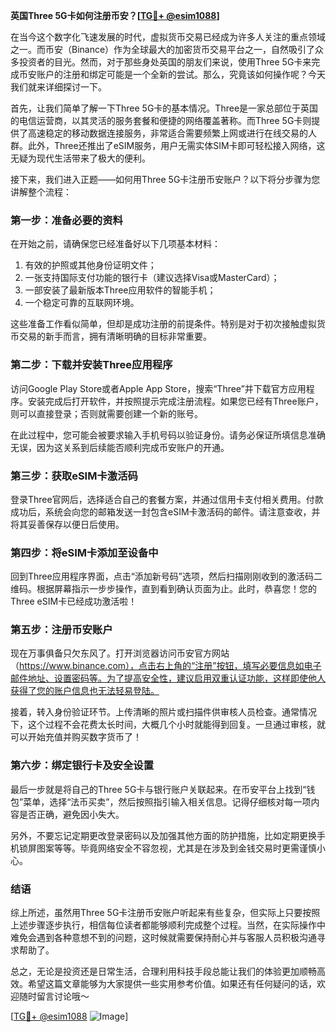 **英国Three 5G卡如何注册币安？[[TG💪+ @esim1088](https://t.me/s/esim1088)]**

在当今这个数字化飞速发展的时代，虚拟货币交易已经成为许多人关注的重点领域之一。而币安（Binance）作为全球最大的加密货币交易平台之一，自然吸引了众多投资者的目光。然而，对于那些身处英国的朋友们来说，使用Three 5G卡来完成币安账户的注册和绑定可能是一个全新的尝试。那么，究竟该如何操作呢？今天我们就来详细探讨一下。

首先，让我们简单了解一下Three 5G卡的基本情况。Three是一家总部位于英国的电信运营商，以其灵活的服务套餐和便捷的网络覆盖著称。而Three 5G卡则提供了高速稳定的移动数据连接服务，非常适合需要频繁上网或进行在线交易的人群。此外，Three还推出了eSIM服务，用户无需实体SIM卡即可轻松接入网络，这无疑为现代生活带来了极大的便利。

接下来，我们进入正题——如何用Three 5G卡注册币安账户？以下将分步骤为您讲解整个流程：

### **第一步：准备必要的资料**
在开始之前，请确保您已经准备好以下几项基本材料：
1. 有效的护照或其他身份证明文件；
2. 一张支持国际支付功能的银行卡（建议选择Visa或MasterCard）；
3. 一部安装了最新版本Three应用软件的智能手机；
4. 一个稳定可靠的互联网环境。

这些准备工作看似简单，但却是成功注册的前提条件。特别是对于初次接触虚拟货币交易的新手而言，拥有清晰明确的目标非常重要。

### **第二步：下载并安装Three应用程序**
访问Google Play Store或者Apple App Store，搜索“Three”并下载官方应用程序。安装完成后打开软件，并按照提示完成注册流程。如果您已经有Three账户，则可以直接登录；否则就需要创建一个新的账号。

在此过程中，您可能会被要求输入手机号码以验证身份。请务必保证所填信息准确无误，因为这关系到后续能否顺利完成币安账户的开通。

### **第三步：获取eSIM卡激活码**
登录Three官网后，选择适合自己的套餐方案，并通过信用卡支付相关费用。付款成功后，系统会向您的邮箱发送一封包含eSIM卡激活码的邮件。请注意查收，并将其妥善保存以便日后使用。

### **第四步：将eSIM卡添加至设备中**
回到Three应用程序界面，点击“添加新号码”选项，然后扫描刚刚收到的激活码二维码。根据屏幕指示一步步操作，直到看到确认页面为止。此时，恭喜您！您的Three eSIM卡已经成功激活啦！

### **第五步：注册币安账户**
现在万事俱备只欠东风了。打开浏览器访问币安官方网站（https://www.binance.com），点击右上角的“注册”按钮，填写必要信息如电子邮件地址、设置密码等。为了提高安全性，建议启用双重认证功能，这样即使他人获得了您的账户信息也无法轻易登陆。

接着，转入身份验证环节。上传清晰的照片或扫描件供审核人员检查。通常情况下，这个过程不会花费太长时间，大概几个小时就能得到回复。一旦通过审核，就可以开始充值并购买数字货币了！

### **第六步：绑定银行卡及安全设置**
最后一步就是将自己的Three 5G卡与银行账户关联起来。在币安平台上找到“钱包”菜单，选择“法币买卖”，然后按照指引输入相关信息。记得仔细核对每一项内容是否正确，避免因小失大。

另外，不要忘记定期更改登录密码以及加强其他方面的防护措施，比如定期更换手机锁屏图案等等。毕竟网络安全不容忽视，尤其是在涉及到金钱交易时更需谨慎小心。

### **结语**
综上所述，虽然用Three 5G卡注册币安账户听起来有些复杂，但实际上只要按照上述步骤逐步执行，相信每位读者都能够顺利完成整个过程。当然，在实际操作中难免会遇到各种意想不到的问题，这时候就需要保持耐心并与客服人员积极沟通寻求帮助了。

总之，无论是投资还是日常生活，合理利用科技手段总能让我们的体验更加顺畅高效。希望这篇文章能够为大家提供一些实用参考价值。如果还有任何疑问的话，欢迎随时留言讨论哦～

[[TG💪+ @esim1088](https://t.me/s/esim1088) ![Image](https://i.postimg.cc/4NQfJmqS/Snipaste-2025-05-13-00-14-12.png)]